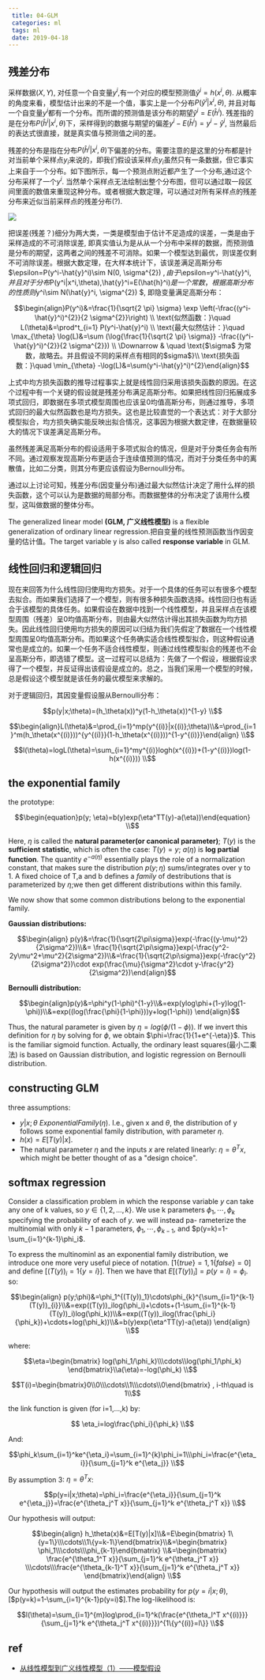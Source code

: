 ```yaml
---
 title: 04-GLM
 categories: ml
 tags: ml
 date: 2019-04-18
---
```


## 残差分布

采样数据$(X,Y)$, 对任意一个自变量$y^i$,有一个对应的模型预测值$\hat{y}^i=h(x^i, \theta)$. 从概率的角度来看，模型估计出来的不是一个值，事实上是一个分布$P(\hat{y}^i|x^i,\theta)$, 并且对每一个自变量$y^i$都有一个分布。而所谓的预测值是该分布的期望$\hat{y}^i=E(\hat{h}^i)$. 残差指的是在分布$P(\hat{h}^i|x^i,\theta)$下，采样得到的数据与期望的偏差$y^i-E(\hat{h}^i)=y^i-\hat{y}^i$, 当然最后的表达式很直接，就是真实值与预测值之间的差。

残差的分布是指在分布$P(\hat{h}^i|x^i,\theta)$下偏差的分布。需要注意的是这里的分布都是针对当前单个采样点$y_i$来说的，即我们假设该采样点$y_i$虽然只有一条数据，但它事实上来自于一个分布。如下图所示，每一个预测点附近都产生了一个分布,通过这个分布采样了一个$y^i$. 当然单个采样点无法绘制出整个分布图，但可以通过取一段区间里面的数值来重现这种分布。或者根据大数定理，可以通过对所有采样点的残差分布来近似当前采样点的残差分布(?).

![](imgs/glm_redius.jpg)

把误差(残差？)细分为两大类，一类是模型由于估计不足造成的误差，一类是由于采样造成的不可消除误差, 即真实值认为是从从一个分布中采样的数据，而预测值是分布的期望，这两者之间的残差不可消除。如果一个模型达到最优，则误差仅剩不可消除误差。根据大数定理，在大样本统计下，该误差满足高斯分布$\epsilon=P(y^i-\hat{y}^i)\sim N(0, \sigma^{2}) $, 由于$\epsilon=y^i-\hat{y}^i$, 并且对于分布$P(y^i|x^i,\theta)$,$\hat{y}^i=E(\hat{h}^i)$是一个常数， 根据高斯分布的性质则$y^i\sim N(\hat{y}^i, \sigma^{2}) $, 即隐变量满足高斯分布：

$$\begin{align}P(y^i)&=\frac{1}{\sqrt{2 \pi} \sigma} \exp \left(-\frac{(y^i-\hat{y}^i)^{2}}{2 \sigma^{2}}\right)  \\
\text{似然函数：}\quad  L(\theta)&=\prod^t_{i=1} P(y^i-\hat{y}^i) \\
\text{最大似然估计：}\quad \max_{\theta} \log(L)&=\sum (\log{\frac{1}{\sqrt{2 \pi} \sigma}} -\frac{(y^i-\hat{y}^i)^{2}}{2 \sigma^{2}})   \\
\Downarrow & \quad \text{$\sigma$ 为常数，故略去。并且假设不同的采样点有相同的$sigma$}\\
\text{损失函数：}\quad \min_{\theta} -\log(L)&=\sum(y^i-\hat{y}^i)^{2}\end{align}$$

上式中均方损失函数的推导过程事实上就是线性回归采用该损失函数的原因。在这个过程中有一个关键的假设就是残差分布满足高斯分布。如果把线性回归拓展成多项式回归，即数据在多项式模型周围也应该呈0均值高斯分布，则通过推导，多项式回归的最大似然函数也是均方损失。这也是比较直觉的一个表达式：对于大部分模型拟合，均方损失确实能反映出拟合情况，这事因为根据大数定律，在数据量较大的情况下误差满足高斯分布。

虽然残差满足高斯分布的假设适用于多项式拟合的情况，但是对于分类任务会有所不同。通过观察发现高斯分布更适合于连续值预测的情况，而对于分类任务中的离散值，比如二分类，则其分布更应该假设为Bernoulli分布。

通过以上讨论可知，残差分布(因变量分布)通过最大似然估计决定了用什么样的损失函数，这个可以认为是数据的局部分布。而数据整体的分布决定了该用什么模型，这叫做数据的整体分布。




The generalized linear model **(GLM, 广义线性模型)** is a flexible  generalization of ordinary linear regression.把自变量的线性预测函数当作因变量的估计值。The target variable y is also called **response variable** in GLM.

## 线性回归和逻辑回归

现在来回答为什么线性回归使用均方损失。对于一个具体的任务可以有很多个模型去拟合。而如果我们选择了一个模型，则有很多种损失函数选择。线性回归也有适合于该模型的具体任务。如果假设在数据中找到一个线性模型，并且采样点在该模型周围（残差）呈0均值高斯分布，则由最大似然估计得出其损失函数为均方损失。因此线性回归使用均方损失的原因可以归结为我们先假定了数据在一个线性模型周围呈0均值高斯分布。而如果这个任务确实适合线性模型拟合，则这种假设通常也是成立的。如果一个任务不适合线性模型，则通过线性模型拟合的残差也不会呈高斯分布，即选错了模型。这一过程可以总结为：先做了一个假设，根据假设求得了一个模型，并反证得出该假设是成立的。总之，当我们采用一个模型的时候，总是假设这个模型就是该任务的最优模型来求解的。

对于逻辑回归，其因变量假设服从Bernoulli分布：

$$p(y|x;\theta)=(h_\theta(x))^y(1-h_\theta(x))^{1-y} \\$$

$$\begin{align}L(\theta)&=\prod_{i=1}^mp(y^{(i)}|x{(i)};\theta)\\&=\prod_{i=1}^m(h_\theta(x^{(i)}))^{y^{(i)}}(1-h_\theta(x^{(i)}))^{1-y^{(i)}}\end{align} \\$$

$$l(\theta)=logL(\theta)=\sum_{i=1}^my^{(i)}logh(x^{(i)})+(1-y^{(i)})log(1-h(x^{(i)})) \\$$


## the exponential family

the prototype:

$$\begin{equation}p(y; \eta)=b(y)exp(\eta^TT(y)-a(\eta))\end{equation} \\$$

Here, $\eta$ is called the **natural parameter(or canonical parameter)**; $T(y)$ is the **sufficient statistic**, which is often the case: $T(y)=y$; $a(\eta)$ is **log partial function**. The quantity $e^{-a(\eta)}$ essentially plays the role of a normalization constant, that makes sure the distribution $p(y;\eta)$ sums/integrates over y to 1. A fixed choice of T,a and b defines a *family* of destributions that is parameterized by $\eta$;we then get different distributions within this family. 

We now show that some common distributions belong to the exponential family.

**Gaussian distributions:**

$$\begin{align} p(y)&=\frac{1}{\sqrt{2\pi\sigma}}exp(-\frac{(y-\mu)^2}{2\sigma^2})\\&= \frac{1}{\sqrt{2\pi\sigma}}exp(-\frac{y^2-2y\mu^2+\mu^2}{2\sigma^2})\\&=\frac{1}{\sqrt{2\pi\sigma}}exp(-\frac{y^2}{2\sigma^2})\cdot exp(\frac{\mu}{\sigma^2}\cdot y-\frac{y^2}{2\sigma^2})\end{align}$$

**Bernoulli distribution:**

$$\begin{align}p(y)&=\phi^y(1-\phi)^{1-y}\\&=exp(ylog\phi+(1-y)log(1-\phi))\\&=exp((log(\frac{\phi}{1-\phi}))y+log(1-\phi)) \end{align}$$

Thus, the natural parameter is given by $\eta=log(\phi/(1-\phi))$. If we invert this definition for $\eta$ by solving for $\phi$, we obtain $\phi=\frac{1}{1+e^{-\eta}}$. This is the familiar sigmoid function. Actually, the ordinary least squares(最小二乘法) is based on Gaussian distribution, and logistic regression on Bernoulli distribution.

## constructing GLM

three assumptions:

- $y\vert x;\theta ~ExponentialFamily(\eta)$. I.e., given x and $\theta$, the distribution of y follows some exponential family distribution, with parameter $\eta$.
- $h(x)=E[T(y)|x]$.
- The natural parameter $\eta$ and the inputs $x$ are related linearly: $\eta=\theta^Tx$, which might be better thought of as a "design choice".

## softmax regression

Consider a classification problem in which the response variable $y$ can take any one of k values, so $y\in \{1,2,...,k\}$. We use k parameters $\phi_1, \cdots,\phi_k$ specifying the probability of each of $y$. we will instead pa-
rameterize the multinomial with only $k − 1$ parameters, $\phi_1, \cdots,\phi_{k-1}$, and $p(y=k)=1-\sum_{i=1}^{k-1}\phi_i$. 

To express the multinominl as an exponential family distribution, we introduce one more very useful piece of notation. $[1\{true\}=1,1\{false\}=0 ]$ and define $[(T(y))_i=1\{y=i\}]$. Then we have that $E[(T(y))_i]=p(y=i)=\phi_i$. so:

$$\begin{align} p(y;\phi)&=\phi_1^{(T(y))_1}\cdots\phi_{k}^{\sum_{i=1}^{k-1}(T(y))_{i}}\\&=exp((T(y))_ilog(\phi_i)+\cdots+(1-\sum_{i=1}^{k-1}(T(y))_i)log(\phi_k))\\&=exp((T(y))_ilog(\frac{\phi_i}{\phi_k})+\cdots+log(\phi_k))\\&=b(y)exp(\eta^TT(y)-a(\eta)) \end{align} \\$$

where:

$$\eta=\begin{bmatrix} log(\phi_1/\phi_k)\\\cdots\\log(\phi_1/\phi_k) \end{bmatrix}\\a(\eta)=-log(\phi_k) \\$$

$$T(i)=\begin{bmatrix}0\\0\\\cdots\\1\\\cdots\\0\end{bmatrix} , i-th\quad is 1\\$$

the link function is given (for i=1,...,k) by:

$$ \eta_i=log\frac{\phi_i}{\phi_k} \\$$

And:

$$\phi_k\sum_{i=1}^ke^{\eta_i}=\sum_{i=1}^{k}\phi_i=1\\\phi_i=\frac{e^{\eta_i}}{\sum_{j=1}^k e^{\eta_j}} \\$$



By assumption 3: $\eta=\theta^Tx$:

$$p(y=i|x;\theta)=\phi_i=\frac{e^{\eta_i}}{\sum_{j=1}^k e^{\eta_j}}=\frac{e^{\theta_j^T x}}{\sum_{j=1}^k e^{\theta_j^T x}} \\$$

Our hypothesis will output:

$$\begin{align} h_\theta(x)&=E[T(y)|x]\\&=E\begin{bmatrix} 1\{y=1\}\\\cdots\\1\{y=k-1\}\end{bmatrix}\\&=\begin{bmatrix} \phi_1\\\cdots\\\phi_{k-1}\end{bmatrix} \\&=\begin{bmatrix} \frac{e^{\theta_1^T x}}{\sum_{j=1}^k e^{\theta_j^T x}} \\\cdots\\\frac{e^{\theta_{k-1}^T x}}{\sum_{j=1}^k e^{\theta_j^T x}} \end{bmatrix}\end{align} \\$$

Our hypothesis will output the estimates probability for $p(y=i|x;\theta)$,[$p(y=k)=1-\sum_{i=1}^{k-1}p(y=i)$].The log-likelihood is:

$$l(\theta)=\sum_{i=1}^{m}log\prod_{i=1}^k(\frac{e^{\theta_l^T x^{(i)}}}{\sum_{j=1}^k e^{\theta_j^T x^{(i)}}})^{1\{y^{(i)}=l\}} \\$$

## ref

- [从线性模型到广义线性模型（1）——模型假设](https://cosx.org/2011/01/how-does-glm-generalize-lm-assumption/)

